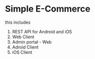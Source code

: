 # Simple E-Commerce
this includes 
 1. REST API for Android and iOS
 2. Web Client
 3. Admin portal - Web
 4. Adroid Client
 5. iOS Client

